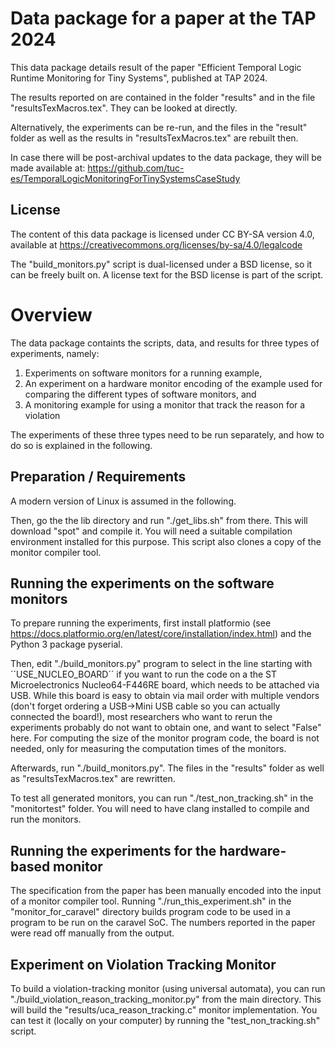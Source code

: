 Data package for a paper at the TAP 2024 
========================================
This data package details result of the paper "Efficient Temporal Logic Runtime Monitoring for Tiny Systems", published at TAP 2024.

The results reported on are contained in the folder "results" and in the file "resultsTexMacros.tex". They can be looked at directly.

Alternatively, the experiments can be re-run, and the files in the "result" folder as well as the results in "resultsTexMacros.tex" are rebuilt then.

In case there will be post-archival updates to the data package, they will be made available at: https://github.com/tuc-es/TemporalLogicMonitoringForTinySystemsCaseStudy

License
-------
The content of this data package is licensed under CC BY-SA version 4.0, available at https://creativecommons.org/licenses/by-sa/4.0/legalcode

The "build_monitors.py" script is dual-licensed under a BSD license, so it can be freely built on. A license text for the BSD license is part of the script.


Overview
========
The data package containts the scripts, data, and results for three types of experiments, namely:

1. Experiments on software monitors for a running example,
2. An experiment on a hardware monitor encoding of the example used for comparing the different types of software monitors, and
3. A monitoring example for using a monitor that track the reason for a violation

The experiments of these three types need to be run separately, and how to do so is explained in the following.


Preparation / Requirements
--------------------------
A modern version of Linux is assumed in the following.

Then, go the the lib directory and run "./get\_libs.sh" from there. This will download "spot" and compile it. You will need a suitable compilation environment installed for this purpose. This script also clones a copy of the monitor compiler tool.


Running the experiments on the software monitors
------------------------------------------------
To prepare running the experiments, first install platformio (see https://docs.platformio.org/en/latest/core/installation/index.html) and the Python 3 package pyserial.

Then, edit "./build_monitors.py" program to select in the line starting with ´´USE\_NUCLEO\_BOARD´´ if you want to run the code on a the ST Microelectronics Nucleo64-F446RE board, which needs to be attached via USB. While this board is easy to obtain via mail order with multiple vendors (don't forget ordering a USB->Mini USB cable so you can actually connected the board!), most researchers who want to rerun the experiments probably do not want to obtain one, and want to select "False" here. For computing the size of the monitor program code, the board is not needed, only for measuring the computation times of the monitors.

Afterwards, run "./build_monitors.py". The files in the "results" folder as well as "resultsTexMacros.tex" are rewritten.

To test all generated monitors, you can run "./test\_non\_tracking.sh" in the "monitortest" folder. You will need to have clang installed to compile and run the monitors.


Running the experiments for the hardware-based monitor
------------------------------------------------------
The specification from the paper has been manually encoded into the input of a monitor compiler tool. Running "./run\_this\_experiment.sh" in the "monitor\_for\_caravel" directory builds program code to be used in a program to be run on the caravel SoC. The numbers reported in the paper were read off manually from the output.


Experiment on Violation Tracking Monitor
----------------------------------------
To build a violation-tracking monitor (using universal automata), you can run "./build\_violation\_reason\_tracking\_monitor.py" from the main directory. This will build the "results/uca\_reason\_tracking.c" monitor implementation. You can test it (locally on your computer) by running the "test\_non\_tracking.sh" script.


